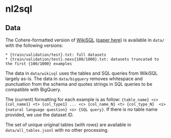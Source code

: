 # nl2sql

## Data

The Cohere-formatted version of [WikiSQL](https://huggingface.co/datasets/wikisql) ([paper here](https://arxiv.org/abs/1709.00103)) is available in `data/` with the following versions:
```
* {train/validation/test}.txt: full datasets
* {train/validation/test}.nexs{100/1000}.txt: datasets truncated to the first {100/1000} examples
```
The data in `data/wikisql` uses the tables and SQL queries from WikiSQL largely as-is. The data in `data/bigquery` removes whitespace and punctuation from the schema and quotes strings in SQL queries to be compatible with BigQuery.

The (current) formatting for each example is as follow: `{table_name} <c> {col_name1} <t> {col_type1} ... <c> {col_name_N} <t> {col_type_N}  <i> {natural language question} <s> {SQL query}`.
If there is no table name provided, we use the dataset ID.

The set of unique original tables (with rows) are available in `data/all_tables.jsonl` with no other processing.
